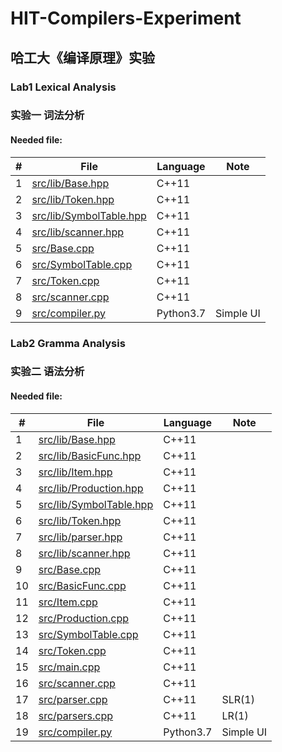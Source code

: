 # HIT-Compilers-Experiment

## 哈工大《编译原理》实验

### Lab1 Lexical Analysis
### 实验一 词法分析

#### Needed file:

| # | File | Language | Note |
| - | ---- | -------- | ---- |
| 1 | [src/lib/Base.hpp](./src/lib/Base.hpp) | C++11 | |
| 2 | [src/lib/Token.hpp](./src/lib/Token.hpp) | C++11 | |
| 3 | [src/lib/SymbolTable.hpp](./src/lib/SymbolTable.hpp) | C++11 | |
| 4 | [src/lib/scanner.hpp](./src/lib/scanner.hpp) | C++11 | |
| 5 | [src/Base.cpp](./src/Base.cpp) | C++11 | |
| 6 | [src/SymbolTable.cpp](./src/SymbolTable.cpp) | C++11 | |
| 7 | [src/Token.cpp](./src/Token.cpp) | C++11 | |
| 8 | [src/scanner.cpp](./src/scanner.cpp) | C++11 | |
| 9 | [src/compiler.py](./src/compiler.py) | Python3.7 | Simple UI |

### Lab2 Gramma Analysis
### 实验二 语法分析

#### Needed file:

|  # | File | Language | Note |
| -- | ---- | -------- | ---- |
|  1 | [src/lib/Base.hpp](./src/lib/Base.hpp) | C++11 | |
|  2 | [src/lib/BasicFunc.hpp](./src/lib/BasicFunc.hpp) | C++11 | |
|  3 | [src/lib/Item.hpp](./src/lib/Item.hpp) | C++11 | |
|  4 | [src/lib/Production.hpp](./src/lib/Production.hpp) | C++11 | |
|  5 | [src/lib/SymbolTable.hpp](./src/lib/SymbolTable.hpp) | C++11 | |
|  6 | [src/lib/Token.hpp](./src/lib/Token.hpp) | C++11 | |
|  7 | [src/lib/parser.hpp](./src/lib/parser.hpp) | C++11 | |
|  8 | [src/lib/scanner.hpp](./src/lib/scanner.hpp) | C++11 | |
|  9 | [src/Base.cpp](./src/Base.cpp) | C++11 | |
| 10 | [src/BasicFunc.cpp](./src/BasicFunc.cpp) | C++11 | |
| 11 | [src/Item.cpp](./src/Item.cpp) | C++11 | |
| 12 | [src/Production.cpp](./src/Production.cpp) | C++11 | |
| 13 | [src/SymbolTable.cpp](./src/SymbolTable.cpp) | C++11 | |
| 14 | [src/Token.cpp](./src/Token.cpp) | C++11 | |
| 15 | [src/main.cpp](./src/main.cpp) | C++11 | |
| 16 | [src/scanner.cpp](./src/scanner.cpp) | C++11 | |
| 17 | [src/parser.cpp](./src/parser.cpp) | C++11 | SLR(1) |
| 18 | [src/parsers.cpp](./src/parsers.cpp) | C++11 | LR(1) |
| 19 | [src/compiler.py](./src/compiler.py) | Python3.7 | Simple UI |

